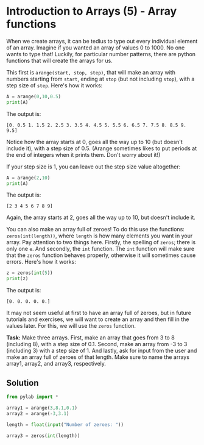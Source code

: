 # Introduction to Arrays (5) - Array functions

When we create arrays, it can be tedius to type out every individual element of an array. Imagine if you wanted an array of values 0 to 1000. No one wants to type that! Luckily, for particular number patterns, there are python functions that will create the arrays for us.

This first is `arange(start, stop, step)`, that will make an array with numbers starting from `start`, ending at `stop` (but not including `stop`), with a step size of `step`. Here's how it works:

```python
A = arange(0,10,0.5)
print(A)
```
The output is:

```
[0. 0.5 1. 1.5 2. 2.5 3. 3.5 4. 4.5 5. 5.5 6. 6.5 7. 7.5 8. 8.5 9. 9.5]
```

Notice how the array starts at 0, goes all the way up to 10 (but doesn't include it), with a step size of 0.5. (Arange sometimes likes to put periods at the end of integers when it prints them. Don't worry about it!)

If your step size is 1, you can leave out the step size value altogether:

```python
A = arange(2,10)
print(A)
```
The output is:

```
[2 3 4 5 6 7 8 9]
```
Again, the array starts at 2, goes all the way up to 10, but doesn't include it. 

You can also make an array full of zeroes! To do this use the functions: `zeros(int(length))`, where `length` is how many elements you want in your array. Pay attention to two things here. Firstly, the spelling of `zeros`; there is only one `e`. And secondly, the `int` function. The `int` function will make sure that the `zeros` function behaves properly, otherwise it will sometimes cause errors. Here's how it works:

```python
z = zeros(int(5))
print(z)
```
The output is:

```
[0. 0. 0. 0. 0.]
```

It may not seem useful at first to have an array full of zeroes, but in future tutorials and exercises, we will want to create an array and then fill in the values later. For this, we will use the `zeros` function.


**Task:** Make three arrays. First, make an array that goes from 3 to 8 (including 8), with a step size of 0.1. Second, make an array from -3 to 3 (including 3) with a step size of 1. And lastly, ask for input from the user and make an array full of zeroes of that length. Make sure to name the arrays array1, array2, and array3, respectively.

## Solution
```python
from pylab import *

array1 = arange(3,8.1,0.1)
array2 = arange(-3,3.1)

length = float(input("Number of zeroes: "))

array3 = zeros(int(length))
```


